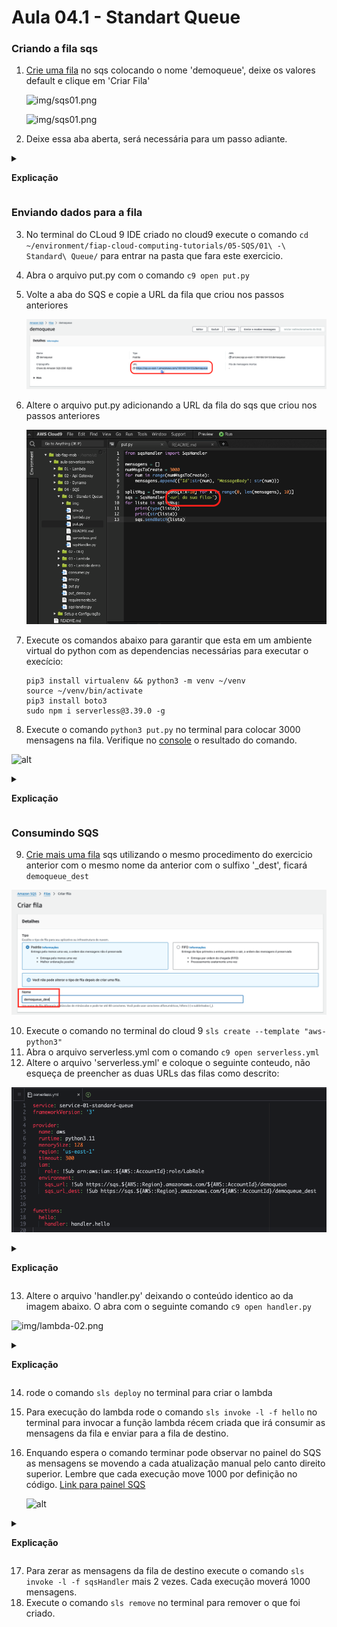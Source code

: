 # Aula 04.1 - Standart Queue

### Criando a fila sqs

1. [Crie uma fila](https://us-east-1.console.aws.amazon.com/sqs/v3/home?region=us-east-1#/create-queue) no sqs colocando o nome 'demoqueue', deixe os valores default e clique em 'Criar Fila'
    
    ![img/sqs01.png](img/sqs01.png)

    ![img/sqs01.png](img/sqs03.png)

2. Deixe essa aba aberta, será necessária para um passo adiante.

<details>
<summary> 

**Explicação**

</summary>

<blockquote>

# Interação com Filas Amazon SQS via URL

A Amazon Simple Queue Service (Amazon SQS) fornece URLs exclusivas para cada fila criada. Essas URLs são usadas para interagir diretamente com as filas e são necessárias para realizar operações, como enviar e receber mensagens. A URL da fila serve como um identificador exclusivo para acessar a fila.

## Formato da URL da Fila
    A URL de uma fila geralmente segue este formato:
    ```
    https://sqs.<região>.amazonaws.com/<ID_da_conta>/<nome_da_fila>
    ```

- `<região>`: Representa a região AWS onde a fila está localizada (ex.: `us-east-1`).
- `<ID_da_conta>`: O ID da conta AWS onde a fila foi criada.
- `<nome_da_fila>`: O nome da fila criado pelo usuário.

## Utilização da URL para Operações

### Enviar Mensagens
Para enviar mensagens para uma fila, utiliza-se a URL da fila como ponto de acesso para o endpoint de envio (`SendMessage`).

### Receber Mensagens
Para receber mensagens de uma fila, a URL é usada no endpoint de recebimento (`ReceiveMessage`), permitindo que aplicações façam polling na fila.

### Excluir Mensagens
Ao processar mensagens, a URL da fila é usada na chamada de exclusão (`DeleteMessage`) para remover a mensagem da fila, garantindo que ela não seja processada novamente.

### Exemplo de Uso
Ao configurar clientes SQS nas SDKs da AWS, basta passar a URL da fila para o método de operações, conforme o exemplo:

```python
    # Exemplo em Python usando boto3
    import boto3

    # Criando o cliente SQS
    sqs = boto3.client('sqs')

    # Definindo a URL da fila
    queue_url = 'https://sqs.us-east-1.amazonaws.com/123456789012/minha-fila'

    # Enviando uma mensagem
    sqs.send_message(QueueUrl=queue_url, MessageBody='Olá, SQS!')

```

## Conclusão
As URLs de filas Amazon SQS são componentes essenciais para identificar e interagir com filas na AWS, permitindo uma integração direta e segura com a fila específica através de operações padrão oferecidas pela SQS.

</blockquote>

</details>

### Enviando dados para a fila

3. No terminal do CLoud 9 IDE criado no cloud9 execute o comando `cd ~/environment/fiap-cloud-computing-tutorials/05-SQS/01\ -\ Standard\ Queue/` para entrar na pasta que fara este exercicio.
4. Abra o arquivo put.py com o comando `c9 open put.py`
5. Volte a aba do SQS e copie a URL da fila que criou nos passos anteriores
    
    ![](img/sqs02.png)
    
6. Altere o arquivo put.py adicionando a URL da fila do sqs que criou nos passos anteriores

    ![img/sendtoqueue01.png](img/sendtoqueue01.png)

7. Execute os comandos abaixo para garantir que esta em um ambiente virtual do python com as dependencias necessárias para executar o execício:

   ``` shell
   pip3 install virtualenv && python3 -m venv ~/venv
   source ~/venv/bin/activate
   pip3 install boto3
   sudo npm i serverless@3.39.0 -g
   ```

8. Execute o comando `python3 put.py` no terminal para colocar 3000 mensagens na fila. Verifique no [console](https://us-east-1.console.aws.amazon.com/sqs/v3/home?region=us-east-1#/queues) o resultado do comando.

![alt](img/sendtoqueue02.png)


<details>
<summary> 

**Explicação**

</summary>

<blockquote>

#**Explicação** do Código

```python
from sqsHandler import SqsHandler
```
- Este comando importa a classe **`SqsHandler`** de um módulo chamado **`sqsHandler`**. A **`SqsHandler`** é provavelmente uma classe personalizada que encapsula a lógica de interação com o **Amazon SQS** (como envio de mensagens em lote, recebimento de mensagens, etc.).

```python
mensagens = []
for num in range(3000):
    mensagens.append({'Id': str(num), 'MessageBody': str(num)})
```
- Cria uma lista chamada **`mensagens`** que armazenará **3000 mensagens** a serem enviadas à fila SQS.
- O laço **`for`** itera de **0** a **2999**, e em cada iteração adiciona um dicionário à lista **`mensagens`**. Cada dicionário representa uma mensagem individual no formato exigido pelo SQS, com:
  - **`Id`**: Um identificador único da mensagem (aqui, usando o valor de `num` como string).
  - **`MessageBody`**: O corpo da mensagem, que também é o valor de `num` convertido para string.

```python
splitMsg = [mensagens[x:x+10] for x in range(0, len(mensagens), 10)]
```
- Este comando usa uma **list comprehension** para dividir a lista **`mensagens`** em **sublistas de até 10 mensagens**.
- Como o **Amazon SQS** permite o envio de no máximo **10 mensagens por vez** em uma operação de envio em lote, este código divide a lista original **`mensagens`** em sublistas de tamanho 10.
- **`splitMsg`** conterá várias sublistas de mensagens, cada uma com no máximo 10 mensagens.

```python
sqs = SqsHandler('<url da sua fila>')
```
- Aqui, uma instância da classe **`SqsHandler`** é criada e configurada para apontar para a URL da fila SQS desejada. A URL da fila deve ser fornecida no lugar de **`<url da sua fila>`**.
- A **`SqsHandler`** provavelmente encapsula a lógica de envio e manipulação de mensagens SQS, incluindo operações em lote.

```python
for lista in splitMsg:
    print(type(lista))
    print(str(lista))
    sqs.sendBatch(lista)
```
- Este laço **`for`** itera sobre cada sublista **`lista`** em **`splitMsg`**.
- **`print(type(lista))`** e **`print(str(lista))`**: Exibem o tipo e o conteúdo de cada sublista (ou lote de mensagens). Cada sublista tem o tipo **`list`** e contém até 10 dicionários (cada um representando uma mensagem).
- **`sqs.sendBatch(lista)`**: Envia o lote de mensagens **`lista`** para a fila SQS utilizando o método **`sendBatch`** da instância **`SqsHandler`**. Esse método provavelmente é configurado para enviar um lote de mensagens (de até 10) para a fila SQS usando a API `send_message_batch` do **Boto3** (SDK da AWS para Python).

### Resumo

Este código cria **3000 mensagens**, divide-as em lotes de até **10 mensagens cada** (como exigido pelo SQS para envios em lote), e envia cada lote para a fila SQS usando a **`SqsHandler`**. Essa abordagem é eficiente para enviar grandes quantidades de mensagens sem exceder o limite de mensagens em uma operação em lote do SQS.

</blockquote>

</details>

### Consumindo SQS

9. [Crie mais uma fila](https://us-east-1.console.aws.amazon.com/sqs/v3/home?region=us-east-1#/create-queue) sqs utilizando o mesmo procedimento do exercicio anterior com o mesmo nome da anterior com o sulfixo '_dest', ficará `demoqueue_dest`

![](img/sqs-dest-1.png)

10. Execute o comando no terminal do cloud 9 `sls create --template "aws-python3"`
11. Abra o arquivo serverless.yml com o comando `c9 open serverless.yml`
12. Altere o arquivo 'serverless.yml' e coloque o seguinte conteudo, não esqueça de preencher as duas URLs das filas como descrito:

![img/lambda-01.png](img/lambda-01.png)


<details>
<summary> 

**Explicação**

</summary>

<blockquote>

O arquivo **`serverless.yml`** define a configuração de um serviço no **Serverless Framework** para uma aplicação em **AWS Lambda** que utiliza Python 3.11 como ambiente de execução e interage com duas filas **SQS**. Vamos analisar cada seção em detalhes.

### 1. Nome do Serviço e Versão do Framework

```yaml
service: service-01-standard-queue
frameworkVersion: '3'
```

- **`service`**: Define o nome do serviço. Neste caso, é chamado **`service-01-standard-queue`**, servindo como identificador para os recursos criados na AWS (como o CloudFormation Stack).
- **`frameworkVersion`**: Especifica a versão do Serverless Framework que será usada. Aqui, a versão **3** garante que o projeto siga as sintaxes e funcionalidades dessa versão específica.

### 2. Provedor de Nuvem e Configurações

```yaml
provider:
  name: aws
  runtime: python3.11
  memorySize: 128
  region: 'us-east-1'
  timeout: 300
  iam:
    role: !Sub arn:aws:iam::${AWS::AccountId}:role/LabRole
  environment:
    sqs_url: !Sub https://sqs.${AWS::Region}.amazonaws.com/${AWS::AccountId}/demoqueue
    sqs_url_dest: !Sub https://sqs.${AWS::Region}.amazonaws.com/${AWS::AccountId}/demoqueue_dest
```

- **`provider`**: Define o provedor de nuvem para o serviço, que neste caso é a **AWS**.

  - **`name: aws`**: Especifica a AWS como provedor.
  
  - **`runtime: python3.11`**: Define o ambiente de execução das funções Lambda como **Python 3.11**.
  
  - **`memorySize: 128`**: Define a quantidade de memória (em MB) atribuída a cada execução da função Lambda. Aqui, foi configurada com o mínimo de 128 MB, o que afeta o custo e desempenho da função.

  - **`region: 'us-east-1'`**: Define a região da AWS onde os recursos serão implantados. Neste caso, a região é **`us-east-1`** (Virgínia do Norte).

  - **`timeout: 300`**: Define o tempo máximo de execução da função Lambda em segundos (5 minutos), após o qual a função será interrompida automaticamente caso não tenha terminado.

  - **`iam`**:
    - **`role`**: Especifica a **IAM Role** que será usada para essa função Lambda. Aqui, a role é referenciada por meio do comando **`!Sub`**, que substitui variáveis na string.
    - **`!Sub arn:aws:iam::${AWS::AccountId}:role/LabRole`**: O **`!Sub`** (substituição) é uma função do **CloudFormation** que injeta o ID da conta AWS atual na variável **`${AWS::AccountId}`**, resultando no ARN correto para a **LabRole**. Como você está utilizando uma conta do **AWS Academy** onde a criação de IAM Roles é restrita, a **LabRole** já existente é referenciada diretamente.

  - **`environment`**:
    - Define variáveis de ambiente para a função Lambda, acessíveis durante a execução.
    - **`sqs_url`**: Armazena a URL da fila SQS de origem chamada **`demoqueue`**. O **`!Sub`** injeta a região da AWS atual (**`${AWS::Region}`**) e o ID da conta (**`${AWS::AccountId}`**) na URL da fila.
    - **`sqs_url_dest`**: Armazena a URL de uma fila SQS de destino chamada **`demoqueue_dest`**, seguindo o mesmo padrão de substituição da variável.

### 3. Definição das Funções

```yaml
functions:
  hello:
    handler: handler.hello
```

- **`functions`**: Esta seção define as funções Lambda que serão implantadas com o serviço.

  - **`hello`**: Nome da função Lambda. Aqui, a função é chamada **`hello`**.
  
    - **`handler: handler.hello`**: Define o caminho do arquivo e da função que será executada. O arquivo é **`handler.py`**, e a função **`hello`** dentro desse arquivo será chamada quando a função Lambda for invocada.

### Resumo do Funcionamento

Este arquivo **`serverless.yml`** configura um serviço na AWS que inclui uma função Lambda chamada **`hello`**. Esta função é configurada para interagir com duas filas SQS (uma de origem e uma de destino), cujas URLs são passadas como variáveis de ambiente para a função Lambda. Ao configurar uma **IAM Role** já existente (**LabRole**), evita-se a criação de novas permissões, algo necessário devido às restrições de criação de roles em contas do **AWS Academy**. O uso do **`!Sub`** permite referenciar dinamicamente a região e a conta AWS, garantindo que as URLs e permissões estejam corretas.


</blockquote>

</details>


13. Altere o arquivo 'handler.py' deixando o conteúdo identico ao da imagem abaixo. O abra com o seguinte comando `c9 open handler.py`

![img/lambda-02.png](img/lambda-02.png)

<details>
<summary> 

**Explicação**

</summary>

<blockquote>

Este código em Python manipula duas filas **Amazon SQS** (Simple Queue Service), utilizando uma classe personalizada chamada **`SqsHandler`** e um módulo **`Variables`** para obter as URLs das filas. Ele lê mensagens de uma fila de origem, processa cada mensagem e a envia para uma fila de destino, deletando-a da fila de origem após o envio.

### Explicação do Código

```python
from sqsHandler import SqsHandler
from env import Variables
import json
```

- **`from sqsHandler import SqsHandler`**: Importa a classe **`SqsHandler`**, que é uma classe personalizada que encapsula métodos para interagir com o **SQS** (como envio, recebimento e exclusão de mensagens). 
- **`from env import Variables`**: Importa a classe **`Variables`**, que provavelmente fornece um método para acessar variáveis de ambiente, incluindo as URLs das filas de origem e destino.
- **`import json`**: Importa o módulo **`json`**, usado para serializar e desserializar mensagens em JSON, facilitando o processamento e envio das mensagens entre filas.

### Função `handler`

```python
def handler(event, context):
```
- A função **`handler`** é o ponto de entrada da função Lambda, e recebe dois parâmetros:
  - **`event`**: Contém dados sobre o evento que acionou a função Lambda.
  - **`context`**: Contém informações sobre o contexto de execução da função (não utilizado diretamente neste código).

### Instanciação das Variáveis e Filas SQS

```python
    env = Variables()
    sqs = SqsHandler(env.get_sqs_url())
    sqs_dest = SqsHandler(env.get_sqs_url_dest())
```

- **`env = Variables()`**: Cria uma instância da classe **`Variables`** para acessar as variáveis de ambiente.
- **`sqs = SqsHandler(env.get_sqs_url())`**: Instancia um objeto **`sqs`** para interagir com a fila de origem, cuja URL é obtida usando **`env.get_sqs_url()`**.
- **`sqs_dest = SqsHandler(env.get_sqs_url_dest())`**: Instancia um objeto **`sqs_dest`** para interagir com a fila de destino, cuja URL é obtida usando **`env.get_sqs_url_dest()`**.

### Laço de Processamento das Mensagens

```python
    for i in range(100):
        msgs = sqs.getMessage(10)
        print(json.dumps(msgs))
        
        if 'Messages' not in msgs:
            break
        if len(msgs['Messages']) == 0:
            break
```

- **`for i in range(100):`**: Define um laço para processar mensagens até 100 vezes, garantindo que o código não execute indefinidamente caso haja mensagens contínuas.
- **`msgs = sqs.getMessage(10)`**: Chama o método **`getMessage`** da instância **`sqs`** (fila de origem), tentando obter até **10 mensagens** de uma vez. O valor `10` indica o máximo de mensagens que o SQS permite em uma única chamada.
- **`print(json.dumps(msgs))`**: Exibe as mensagens recebidas em formato JSON para monitoramento e depuração.
- **Condições de Interrupção (`break`)**:
  - **`if 'Messages' not in msgs`**: Interrompe o laço se não houver uma chave **`Messages`** na resposta, indicando que não há mensagens disponíveis.
  - **`if len(msgs['Messages']) == 0`**: Interrompe o laço se a lista de mensagens estiver vazia, o que confirma que não há mais mensagens a serem processadas.

### Processamento de Cada Mensagem

```python
        for message in msgs['Messages']:
            sqs_dest.send(json.dumps(message['Body']))
            sqs.deleteMessage(message['ReceiptHandle'])
```

- **`for message in msgs['Messages']:`**: Itera sobre cada mensagem dentro da lista **`Messages`** retornada pela fila SQS de origem.
- **`sqs_dest.send(json.dumps(message['Body']))`**: 
  - Converte o **conteúdo da mensagem** (`message['Body']`) em JSON e envia para a **fila de destino** usando o método **`send`** da instância **`sqs_dest`**.
- **`sqs.deleteMessage(message['ReceiptHandle'])`**:
  - Após enviar a mensagem para a fila de destino, o código a exclui da fila de origem para evitar o reprocessamento. 
  - O método **`deleteMessage`** usa o **`ReceiptHandle`**, que é um identificador único retornado quando a mensagem é recebida, necessário para deletar a mensagem do SQS.

### Resumo do Funcionamento

1. **Leitura de Mensagens**: A função lê até 10 mensagens por vez da fila de origem (repetindo até 100 vezes ou até que as mensagens acabem).
2. **Envio para Fila de Destino**: Cada mensagem é enviada para a fila de destino.
3. **Remoção da Fila de Origem**: Após o envio, a mensagem é excluída da fila de origem.

Este código permite um **processamento em lote** de mensagens entre duas filas SQS, garantindo que as mensagens sejam transferidas e processadas de maneira eficiente e sem duplicação.

</blockquote>

</details>

14. rode o comando `sls deploy` no terminal para criar o lambda
15. Para execução do lambda rode o comando `sls invoke -l -f hello` no terminal para invocar a função lambda récem criada que irá consumir as mensagens da fila e enviar para a fila de destino.
16. Enquando espera o comando terminar pode observar no painel do SQS as mensagens se movendo a cada atualização manual pelo canto direito superior. Lembre que cada execução move 1000 por definição no código. [Link para painel SQS](https://console.aws.amazon.com/sqs/v2/home?region=us-east-1#/queues)
    
    ![alt](img/lambda-02-1.png)

<details>
<summary> 

**Explicação**

</summary>

<blockquote>

No Amazon SQS, mensagens com status **"em trânsito"** (ou **"in-flight"**) são aquelas que foram recuperadas por um consumidor (ou seja, foram lidas da fila) mas ainda não foram excluídas ou cujo tempo de visibilidade (Visibility Timeout) não expirou. Esse conceito de "mensagem em trânsito" é importante para garantir que as mensagens processadas por um consumidor não sejam visíveis para outros consumidores até que o processamento esteja completo.

### Como Funcionam as Mensagens "Em Trânsito"

1. **Recepção e Visibilidade Temporária**:
   - Quando uma mensagem é lida por um consumidor usando, por exemplo, o método **`ReceiveMessage`**, essa mensagem é temporariamente **removida da fila** e fica invisível para outros consumidores. Essa invisibilidade temporária é determinada pelo **Visibility Timeout** da mensagem.
   - Durante o **Visibility Timeout**, a mensagem é considerada **"em trânsito"**, pois está sendo processada pelo consumidor atual.

2. **Tempo de Visibilidade e Reaparecimento na Fila**:
   - Se o consumidor finaliza o processamento e exclui a mensagem antes que o **Visibility Timeout** expire, a mensagem é removida da fila definitivamente.
   - Caso o tempo de visibilidade expire antes da exclusão, a mensagem reaparece na fila e estará disponível para que outros consumidores a processem novamente. Isso garante que mensagens não processadas completamente possam ser reatribuídas.

3. **Contagem de Mensagens "Em Trânsito"**:
   - O Amazon SQS mantém uma contagem do número de mensagens que estão em trânsito, disponível através do métrico **ApproximateNumberOfMessagesNotVisible** no **Amazon CloudWatch**. Esse valor representa uma estimativa do total de mensagens que estão invisíveis devido ao processamento ativo ou ao tempo de visibilidade.
   - Essa contagem ajuda a monitorar quantas mensagens estão sendo processadas ao mesmo tempo e pode indicar um acúmulo de mensagens caso o valor seja alto, sugerindo a necessidade de ajustar o tempo de visibilidade ou a quantidade de consumidores para processar as mensagens de forma mais eficaz.

Para mais informações, consulte a [documentação oficial do Amazon SQS sobre o Tempo de Visibilidade](https://docs.aws.amazon.com/pt_br/AWSSimpleQueueService/latest/SQSDeveloperGuide/sqs-visibility-timeout.html).

### Resumo

As mensagens "em trânsito" no SQS representam um mecanismo importante para garantir o processamento único de mensagens, minimizando a duplicação e permitindo o reprocessamento caso o tempo de visibilidade expire sem que a mensagem seja excluída. A contagem dessas mensagens em trânsito permite aos desenvolvedores e administradores monitorar a fila e otimizar a entrega e o consumo das mensagens.

</blockquote>

</details>

17. Para zerar as mensagens da fila de destino execute o comando `sls invoke -l -f sqsHandler` mais 2 vezes. Cada execução moverá 1000 mensagens.
18.  Execute o comando `sls remove` no terminal para remover o que foi criado.

